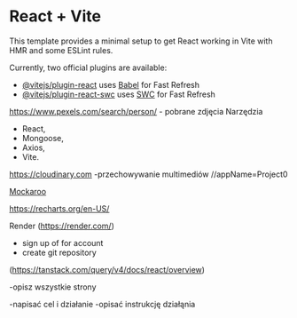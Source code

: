 # React + Vite

This template provides a minimal setup to get React working in Vite with HMR and some ESLint rules.

Currently, two official plugins are available:

- [@vitejs/plugin-react](https://github.com/vitejs/vite-plugin-react/blob/main/packages/plugin-react/README.md) uses [Babel](https://babeljs.io/) for Fast Refresh
- [@vitejs/plugin-react-swc](https://github.com/vitejs/vite-plugin-react-swc) uses [SWC](https://swc.rs/) for Fast Refresh



https://www.pexels.com/search/person/   - pobrane zdjęcia
Narzędzia
- React, 
- Mongoose,
- Axios, 
- Vite.


https://cloudinary.com   -przechowywanie multimediów
//appName=Project0

[Mockaroo ](https://www.mockaroo.com/)

https://recharts.org/en-US/

Render (https://render.com/)

- sign up of for account
- create git repository

(https://tanstack.com/query/v4/docs/react/overview)

-opisz wszystkie strony

-napisać cel i działanie 
-opisać instrukcję działąnia